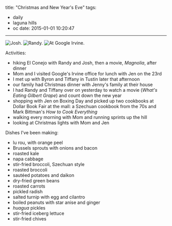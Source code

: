 title: "Christmas and New Year's Eve"
tags:
  - daily
  - laguna hills
  - oc
date: 2015-01-01 10:20:47
---

![Josh.](https://dl.dropbox.com/u/4291520/journal-images/josh-hike.jpg)
![Randy.](https://dl.dropbox.com/u/4291520/journal-images/randy-hike.jpg)
![At Google Irvine.](https://dl.dropbox.com/u/4291520/journal-images/google-irvine.jpg)

Activities:

- hiking El Conejo with Randy and Josh, then a movie, *Magnolia*, after dinner
- Mom and I visited Google's Irvine office for lunch with Jen on the 23rd
- I met up with Byron and Tiffany in Tustin later that afternoon
- our family had Christmas dinner with Jenny's family at their house
- I had Randy and Tiffany over on yesterday to watch a movie (*What's Eating Gilbert Grape*) and count down the new year
- shopping with Jen on Boxing Day and picked up two cookbooks at Dollar Book Fair at the mall: a Szechuan cookbook from the 70s and Mark Bittman's *How to Cook Everything*
- walking every morning with Mom and running sprints up the hill
- looking at Christmas lights with Mom and Jen

Dishes I've been making:

- lu rou, with orange peel
- Brussels sprouts with onions and bacon
- roasted kale
- napa cabbage
- stir-fried broccoli, Szechuan style
- roasted broccoli
- sautéed potatoes and daikon
- dry-fried green beans
- roasted carrots
- pickled radish
- salted turnip with egg and cilantro
- boiled peanuts with star anise and ginger
- *huagua* pickles
- stir-fried iceberg lettuce
- stir-fried chives
